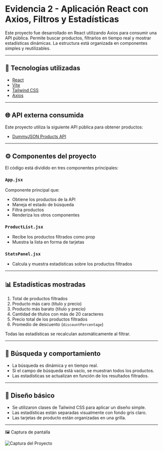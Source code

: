 #  Evidencia 2 - Aplicación React con Axios, Filtros y Estadísticas

Este proyecto fue desarrollado en React utilizando Axios para consumir una API pública. Permite buscar productos, filtrarlos en tiempo real y mostrar estadísticas dinámicas. La estructura está organizada en componentes simples y reutilizables.

---

## 🚀 Tecnologías utilizadas

- [React](https://reactjs.org/)
- [Vite](https://vitejs.dev/)
- [Tailwind CSS](https://tailwindcss.com/)
- [Axios](https://axios-http.com/)

---

## 🌐 API externa consumida

Este proyecto utiliza la siguiente API pública para obtener productos:

- [DummyJSON Products API](https://dummyjson.com/products)

---

## ⚙️ Componentes del proyecto

El código está dividido en tres componentes principales:

### `App.jsx`
Componente principal que:
- Obtiene los productos de la API
- Maneja el estado de búsqueda
- Filtra productos
- Renderiza los otros componentes

### `ProductList.jsx`
- Recibe los productos filtrados como prop
- Muestra la lista en forma de tarjetas

### `StatsPanel.jsx`
- Calcula y muestra estadísticas sobre los productos filtrados

---

## 📊 Estadísticas mostradas

1. Total de productos filtrados
2. Producto más caro (título y precio)
3. Producto más barato (título y precio)
4. Cantidad de títulos con más de 20 caracteres
5. Precio total de los productos filtrados
6. Promedio de descuento (`discountPercentage`)

Todas las estadísticas se recalculan automáticamente al filtrar.

---

## 🔎 Búsqueda y comportamiento

- La búsqueda es dinámica y en tiempo real.
- Si el campo de búsqueda está vacío, se muestran todos los productos.
- Las estadísticas se actualizan en función de los resultados filtrados.

---

## 🎨 Diseño básico

- Se utilizaron clases de Tailwind CSS para aplicar un diseño simple.
- Las estadísticas están separadas visualmente con fondo gris claro.
- Las tarjetas de producto están organizadas en una grilla.

---

🖼 Captura de pantalla

![Captura del Proyecto](./screenshot1.png)





